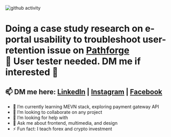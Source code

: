 ![github activity](https://github.com/yuuchin/yuuchin/blob/main/img/github%20activity.JPG)


<!-- 
**yuuchin/yuuchin** is a ✨ _special_ ✨ repository because its `README.md` (this file) appears on your GitHub profile.
Here are some ideas to get you started:
-->
# Doing a case study research on e-portal usability to troubleshoot user-retention issue on [Pathforge](https://pathforge.co/) <br> 🚨 User tester needed. DM me if interested 🚨
## 📫 DM me here: [LinkedIn](https://www.linkedin.com/in/shontzu/) | [Instagram](https://www.instagram.com/shontzu/) | [Facebook](https://www.facebook.com/shontzu)

- 🌱 I’m currently learning MEVN stack, exploring payment gateway API
- 👯 I’m looking to collaborate on any project
- 🤔 I’m looking for help with 
- 💬 Ask me about frontend, multimedia, and design
- ⚡ Fun fact: I teach forex and crypto investment
